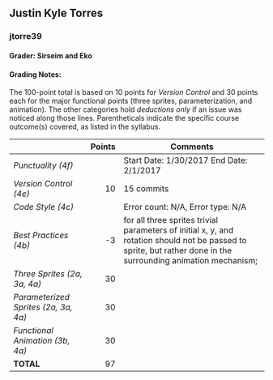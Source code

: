 
## Justin Kyle Torres

### jtorre39

#### Grader: Sirseim and Eko

#### Grading Notes:
The 100-point total is based on 10 points for _Version Control_ and 30 points each for the major functional points (three sprites, parameterization, and animation). The other categories hold _deductions only_ if an issue was noticed along those lines. Parentheticals indicate the specific course outcome(s) covered, as listed in the syllabus.

| | Points | Comments |
| --- | ---: | --- |
| *Punctuality (4f)* |  | Start Date: 1/30/2017 End Date: 2/1/2017 |
| *Version Control (4e)* | 10 | 15 commits |
| *Code Style (4c)* |  | Error count: N/A, Error type: N/A |
| *Best Practices (4b)* | -3 | for all three sprites trivial parameters of initial x, y, and rotation should not be passed to sprite, but rather done in the surrounding animation mechanism; |
| *Three Sprites (2a, 3a, 4a)* | 30 |  |
| *Parameterized Sprites (2a, 3a, 4a)* | 30 |  |
| *Functional Animation (3b, 4a)* | 30 |  |
| **TOTAL** | 97 |
